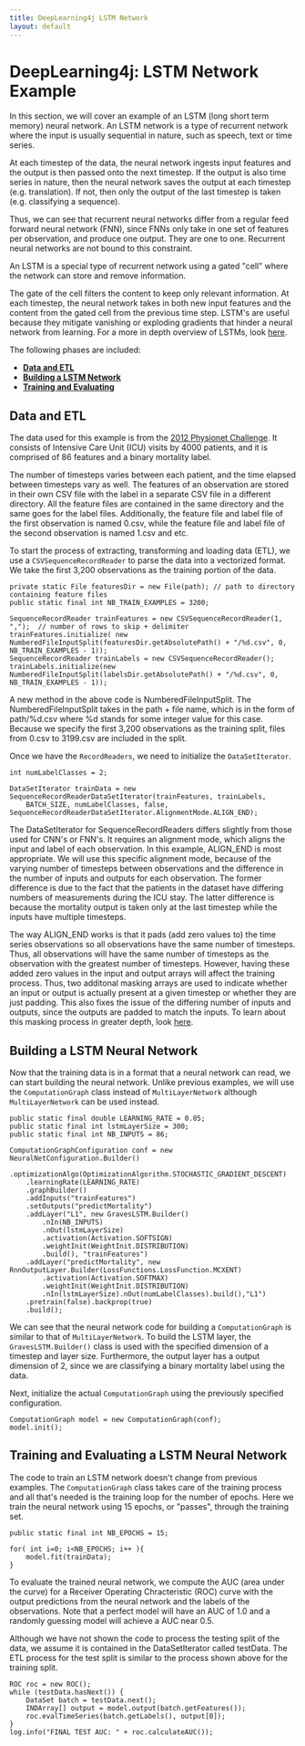 ```yaml
---
title: DeepLearning4j LSTM Network
layout: default
---
```


# DeepLearning4j: LSTM Network Example

In this section, we will cover an example of an LSTM (long short term memory) neural network. An LSTM network is a type of recurrent network where the input is usually sequential in nature, such as speech, text or time series. 

At each timestep of the data, the neural network ingests input features and the output is then passed onto the next timestep. If the output is also time series in nature, then the neural network saves the output at each timestep (e.g. translation). If not, then only the output of the last timestep is taken (e.g. classifying a sequence). 

Thus, we can see that recurrent neural networks differ from a regular feed forward neural network (FNN), since FNNs only take in one set of features per observation, and produce one output. They are one to one. Recurrent neural networks are not bound to this constraint.

An LSTM is a special type of recurrent network using a gated "cell" where the network can store and remove information. 

The gate of the cell filters the content to keep only relevant information. At each timestep, the neural network takes in both new input features and the content from the gated cell from the previous time step. LSTM's are useful because they mitigate vanishing or exploding gradients that hinder a neural network from learning. For a more in depth overview of LSTMs, look [here](https://deeplearning4j.org/lstm.html).

The following phases are included:

- [**Data and ETL**](#ETL) 
- [**Building a LSTM Network**](#Building) 
- [**Training and Evaluating**](#Training) 

## <a name="ETL">Data and ETL</a>

The data used for this example is from the [2012 Physionet Challenge](https://physionet.org/challenge/2012/). It consists of Intensive Care Unit (ICU) visits by 4000 patients, and it is comprised of 86 features and a binary mortality label. 

The number of timesteps varies between each patient, and the time elapsed between timesteps vary as well. The features of an observation are stored in their own CSV file with the label in a separate CSV file in a different directory. All the feature files are contained in the same directory and the same goes for the label files. Additionally, the feature file and label file of the first observation is named 0.csv, while the feature file and label file of the second observation is named 1.csv and etc.

To start the process of extracting, transforming and loading data (ETL), we use a `CSVSequenceRecordReader` to parse the data into a vectorized format. We take the first 3,200 observations as the training portion of the data. 
		
```
private static File featuresDir = new File(path); // path to directory containing feature files
public static final int NB_TRAIN_EXAMPLES = 3200;

SequenceRecordReader trainFeatures = new CSVSequenceRecordReader(1, ",");  // number of rows to skip + delimiter
trainFeatures.initialize( new NumberedFileInputSplit(featuresDir.getAbsolutePath() + "/%d.csv", 0, NB_TRAIN_EXAMPLES - 1));
SequenceRecordReader trainLabels = new CSVSequenceRecordReader();
trainLabels.initialize(new NumberedFileInputSplit(labelsDir.getAbsolutePath() + "/%d.csv", 0, NB_TRAIN_EXAMPLES - 1));
```
A new method in the above code is NumberedFileInputSplit. The NumberedFileInputSplit takes in the path + file name, which is in the form of path/%d.csv where %d stands for some integer value for this case. Because we specify the first 3,200 observations as the training split, files from 0.csv to 3199.csv are included in the split.

Once we have the `RecordReaders`, we need to initialize the `DataSetIterator`. 

```
int numLabelClasses = 2;

DataSetIterator trainData = new SequenceRecordReaderDataSetIterator(trainFeatures, trainLabels,
    BATCH_SIZE, numLabelClasses, false, SequenceRecordReaderDataSetIterator.AlignmentMode.ALIGN_END);
```

The DataSetIterator for SequenceRecordReaders differs slightly from those used for CNN's or FNN's. It requires an alignment mode, which aligns the input and label of each observation. In this example, ALIGN_END is most appropriate. We will use this specific alignment mode, because of the varying number of timesteps between observations and the difference in the number of inputs and outputs for each observation. The former difference is due to the fact that the patients in the dataset have differing numbers of measurements during the ICU stay. The latter difference is because the mortality output is taken only at the last timestep while the inputs have multiple timesteps.

The way ALIGN_END works is that it pads (add zero values to) the time series observations so all observations have the same number of timesteps. Thus, all  observations will have the same number of timesteps as the observation with the greatest number of timesteps. However, having these added zero values in the input and output arrays will affect the training process. Thus, two additonal masking arrays are used to indicate whether an input or output is actually present at a given timestep or whether they are just padding. This also fixes the issue of the differing number of inputs and outputs, since the outputs are padded to match the inputs. To learn about this masking process in greater depth, look [here](https://deeplearning4j.org/usingrnns#masking).

## <a name="Building">Building a LSTM Neural Network</a>

Now that the training data is in a format that a neural network can read, we can start building the neural network. Unlike previous examples, we will use the `ComputationGraph` class instead of `MultiLayerNetwork` although `MultiLayerNetwork` can be used instead.

```
public static final double LEARNING_RATE = 0.05;
public static final int lstmLayerSize = 300;
public static final int NB_INPUTS = 86;

ComputationGraphConfiguration conf = new NeuralNetConfiguration.Builder()
    .optimizationAlgo(OptimizationAlgorithm.STOCHASTIC_GRADIENT_DESCENT)
    .learningRate(LEARNING_RATE)
    .graphBuilder()
    .addInputs("trainFeatures")
    .setOutputs("predictMortality")
    .addLayer("L1", new GravesLSTM.Builder()
        .nIn(NB_INPUTS)
        .nOut(lstmLayerSize)
        .activation(Activation.SOFTSIGN)
        .weightInit(WeightInit.DISTRIBUTION)
        .build(), "trainFeatures")
    .addLayer("predictMortality", new RnnOutputLayer.Builder(LossFunctions.LossFunction.MCXENT)
        .activation(Activation.SOFTMAX)
        .weightInit(WeightInit.DISTRIBUTION)
        .nIn(lstmLayerSize).nOut(numLabelClasses).build(),"L1")
    .pretrain(false).backprop(true)
    .build();
```
We can see that the neural network code for building a `ComputationGraph` is similar to that of `MultiLayerNetwork`. To build the LSTM layer, the `GravesLSTM.Builder()` class is used with the specified dimension of a timestep and layer size. Furthermore, the output layer has a output dimension of 2, since we are classifying a binary mortality label using the data. 

Next, initialize the actual `ComputationGraph` using the previously specified configuration.

```
ComputationGraph model = new ComputationGraph(conf);
model.init();
```

## <a name="Training">Training and Evaluating a LSTM Neural Network</a>

The code to train an LSTM network doesn't change from previous examples. The `ComputationGraph` class takes care of the training process and all that's needed is the training loop for the number of epochs. Here we train the neural network using 15 epochs, or "passes", through the training set.

```
public static final int NB_EPOCHS = 15;

for( int i=0; i<NB_EPOCHS; i++ ){
    model.fit(trainData); 
}
```

To evaluate the trained neural network, we compute the AUC (area under the curve) for a Receiver Operating Chracteristic (ROC) curve with the output predictions from the neural network and the labels of the observations. Note that a perfect model will have an AUC of 1.0 and a randomly guessing model will achieve a AUC near 0.5. 

Although we have not shown the code to process the testing split of the data, we assume it is contained in the DataSetIterator called testData. The ETL process for the test split is similar to the process shown above for the training split.

```
ROC roc = new ROC();
while (testData.hasNext()) {
    DataSet batch = testData.next();
    INDArray[] output = model.output(batch.getFeatures());
    roc.evalTimeSeries(batch.getLabels(), output[0]);
}
log.info("FINAL TEST AUC: " + roc.calculateAUC());
```
